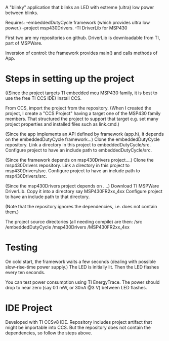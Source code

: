 
A "blinky" application that blinks an LED with extreme (ultra) low  power between blinks.

Requires:
     -embeddedDutyCycle framework (which provides ultra low power.)
     -project msp430Drivers.
     -TI DriverLib for MSP430
     
First two are my repositories on github.
DriverLib is downloadable from TI, part of MSPWare.

Inversion of control: the framework provides main() and calls methods of App.


Steps in setting up the project
=

((Since the project targets TI embedded mcu MSP430 family, it is best to use the free TI CCS IDE) Install CCS.

From CCS, import the project from the repository.
(When I created the project, I create a "CCS Project" having a target one of the MSP430 family members.
That structured the project to support that target e.g. set many project properties and installed files such as link.cmd.)

(Since the app implements an API defined by framework (app.h), it depends on the embeddedDutyCycle framework...)
Clone the embeddedDutyCycle repository.
Link a directory in this project to embeddedDutyCycle/src.
Configure project to have an include path to embeddedDutyCycle/src.

(Since the framework depends on msp430Drivers project....)
Clone the msp430Drivers repository.
Link a directory in this project to msp430Drivers/src.
Configure project to have an include path to msp430Drivers/src.

(Since the msp430Drivers project depends on ....)
Download TI MSPWare DriverLib.
Copy it into a directory say MSP430FR2xx_4xx
Configure project to have an include path to that directory.

(Note that the repository ignores the dependencies, i.e. does not contain them.)

The project source directories (all needing compile) are then:
/src
/embeddedDutyCycle
/msp430Drivers
/MSP430FR2xx_4xx


Testing
=

On cold start, the framework waits a few seconds (dealing with possible slow-rise-time power supply.)
The LED is initially lit.
Then the LED flashes every ten seconds.

You can test power consumption using TI EnergyTrace.
The power should drop to near zero (say 0.1 mW, or 30nA @3 V) between LED flashes.

IDE Project
=

Developed with TI CCSv8 IDE.
Repository includes project artifact that might be importable into CCS.
But the repository does not contain the dependencies, so follow the steps above.

